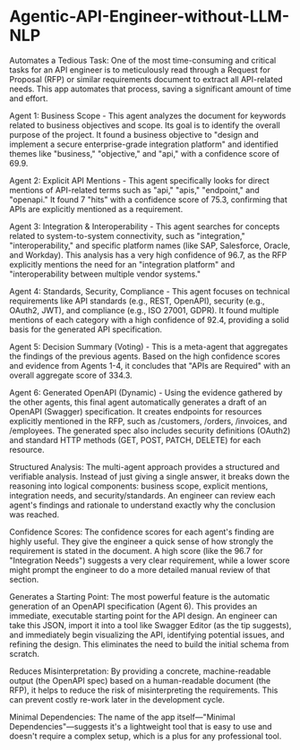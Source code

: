 # Agentic-API-Engineer-without-LLM-NLP

Automates a Tedious Task:   One of the most time-consuming and critical tasks for an API engineer is to meticulously read through a Request for Proposal (RFP) or similar requirements document to extract all API-related needs. This app automates that process, saving a significant amount of time and effort.

Agent 1: Business Scope - This agent analyzes the document for keywords related to business objectives and scope. Its goal is to identify the overall purpose of the project. It found a business objective to "design and implement a secure enterprise-grade integration platform" and identified themes like "business," "objective," and "api," with a confidence score of 69.9.

Agent 2: Explicit API Mentions - This agent specifically looks for direct mentions of API-related terms such as "api," "apis," "endpoint," and "openapi." It found 7 "hits" with a confidence score of 75.3, confirming that APIs are explicitly mentioned as a requirement.

Agent 3: Integration & Interoperability - This agent searches for concepts related to system-to-system connectivity, such as "integration," "interoperability," and specific platform names (like SAP, Salesforce, Oracle, and Workday). This analysis has a very high confidence of 96.7, as the RFP explicitly mentions the need for an "integration platform" and "interoperability between multiple vendor systems."

Agent 4: Standards, Security, Compliance - This agent focuses on technical requirements like API standards (e.g., REST, OpenAPI), security (e.g., OAuth2, JWT), and compliance (e.g., ISO 27001, GDPR). It found multiple mentions of each category with a high confidence of 92.4, providing a solid basis for the generated API specification.

Agent 5: Decision Summary (Voting) - This is a meta-agent that aggregates the findings of the previous agents. Based on the high confidence scores and evidence from Agents 1-4, it concludes that "APIs are Required" with an overall aggregate score of 334.3.

Agent 6: Generated OpenAPI (Dynamic) - Using the evidence gathered by the other agents, this final agent automatically generates a draft of an OpenAPI (Swagger) specification. It creates endpoints for resources explicitly mentioned in the RFP, such as /customers, /orders, /invoices, and /employees. The generated spec also includes security definitions (OAuth2) and standard HTTP methods (GET, POST, PATCH, DELETE) for each resource.


Structured Analysis:   The multi-agent approach provides a structured and verifiable analysis. Instead of just giving a single answer, it breaks down the reasoning into logical components: business scope, explicit mentions, integration needs, and security/standards. An engineer can review each agent's findings and rationale to understand exactly why the conclusion was reached.

Confidence Scores:   The confidence scores for each agent's finding are highly useful. They give the engineer a quick sense of how strongly the requirement is stated in the document. A high score (like the 96.7 for "Integration Needs") suggests a very clear requirement, while a lower score might prompt the engineer to do a more detailed manual review of that section.

Generates a Starting Point:   The most powerful feature is the automatic generation of an OpenAPI specification (Agent 6). This provides an immediate, executable starting point for the API design. An engineer can take this JSON, import it into a tool like Swagger Editor (as the tip suggests), and immediately begin visualizing the API, identifying potential issues, and refining the design. This eliminates the need to build the initial schema from scratch.

Reduces Misinterpretation:   By providing a concrete, machine-readable output (the OpenAPI spec) based on a human-readable document (the RFP), it helps to reduce the risk of misinterpreting the requirements. This can prevent costly re-work later in the development cycle.

Minimal Dependencies:   The name of the app itself—"Minimal Dependencies"—suggests it's a lightweight tool that is easy to use and doesn't require a complex setup, which is a plus for any professional tool.
